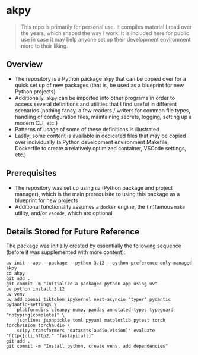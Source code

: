 # akpy #

> This repo is primarily for personal use.
> It compiles material I read over the years, which shaped the way I work.
> It is included here for public use in case it may help anyone set up their development environment more to their liking.

## Overview ##

- The repository is a Python package `akpy` that can be copied over for a quick set up of new packages (that is, be used as a blueprint for new Python projects)
- Additionally, `akpy` can be imported into other programs in order to access several definitions and utilities that I find useful in different scenarios (nothing fancy, a few readers / writers for common file types, handling of configuration files, maintaining secrets, logging, setting up a modern CLI, etc.)
- Patterns of usage of some of these definitions is illustrated
- Lastly, some content is available in dedicated files that may be copied over individually (a Python development environment Makefile, Dockerfile to create a relatively optimized container, VSCode settings, etc.)

## Prerequisites ##

- The repository was set up using `uv` (Python package and project manager), which is the main prerequisite to using this package as a blueprint for new projects
- Additional functionality assumes a `docker` engine, the (in)famous `make` utility, and/or `vscode`, which are optional

## Details Stored for Future Reference ##

The package was initially created by essentially the following sequence (before it was supplemented with more content):

```
uv init --app --package --python 3.12 --python-preference only-managed akpy
cd akpy
git add .
git commit -m "Initialize a packaged python app using uv"
uv python install 3.12
uv venv
uv add openai tiktoken ipykernel nest-asyncio "typer" pydantic pydantic-settings \
    platformdirs cleanpy numpy pandas annotated-types typeguard "nptyping[complete]" \
    jsonlines jsonpickle toml pyyaml matplotlib pytest torch torchvision torchaudio \
    scipy transformers "datasets[audio,vision]" evaluate "httpx[cli,http2]" "fastapi[all]"
git add .
git commit -m "Install python, create venv, add dependencies"
```
